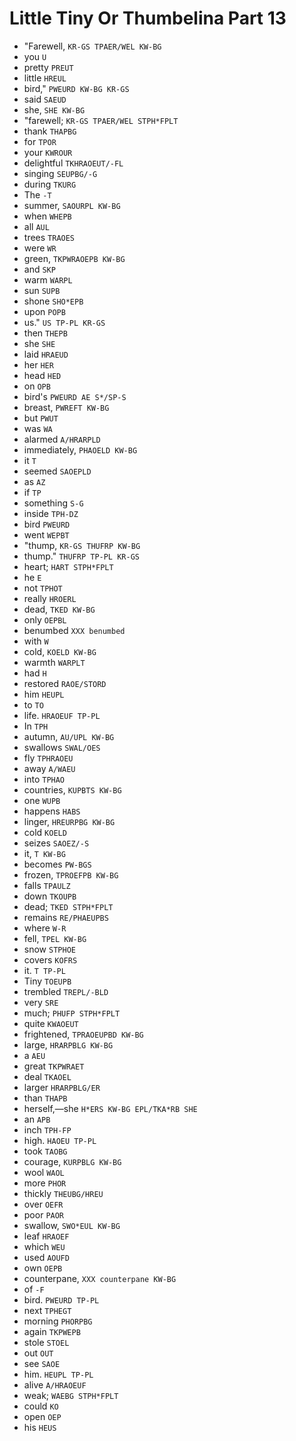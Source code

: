 # Little Tiny Or Thumbelina Part 13

* "Farewell, `KR-GS TPAER/WEL KW-BG`
* you `U`
* pretty `PREUT`
* little `HREUL`
* bird," `PWEURD KW-BG KR-GS`
* said `SAEUD`
* she, `SHE KW-BG`
* "farewell; `KR-GS TPAER/WEL STPH*FPLT`
* thank `THAPBG`
* for `TPOR`
* your `KWROUR`
* delightful `TKHRAOEUT/-FL`
* singing `SEUPBG/-G`
* during `TKURG`
* The `-T`
* summer, `SAOURPL KW-BG`
* when `WHEPB`
* all `AUL`
* trees `TRAOES`
* were `WR`
* green, `TKPWRAOEPB KW-BG`
* and `SKP`
* warm `WARPL`
* sun `SUPB`
* shone `SHO*EPB`
* upon `POPB`
* us." `US TP-PL KR-GS`
* then `THEPB`
* she `SHE`
* laid `HRAEUD`
* her `HER`
* head `HED`
* on `OPB`
* bird's `PWEURD AE S*/SP-S`
* breast, `PWREFT KW-BG`
* but `PWUT`
* was `WA`
* alarmed `A/HRARPLD`
* immediately, `PHAOELD KW-BG`
* it `T`
* seemed `SAOEPLD`
* as `AZ`
* if `TP`
* something `S-G`
* inside `TPH-DZ`
* bird `PWEURD`
* went `WEPBT`
* "thump, `KR-GS THUFRP KW-BG`
* thump." `THUFRP TP-PL KR-GS`
* heart; `HART STPH*FPLT`
* he `E`
* not `TPHOT`
* really `HROERL`
* dead, `TKED KW-BG`
* only `OEPBL`
* benumbed `XXX benumbed`
* with `W`
* cold, `KOELD KW-BG`
* warmth `WARPLT`
* had `H`
* restored `RAOE/STORD`
* him `HEUPL`
* to `TO`
* life. `HRAOEUF TP-PL`
* In `TPH`
* autumn, `AU/UPL KW-BG`
* swallows `SWAL/OES`
* fly `TPHRAOEU`
* away `A/WAEU`
* into `TPHAO`
* countries, `KUPBTS KW-BG`
* one `WUPB`
* happens `HABS`
* linger, `HREURPBG KW-BG`
* cold `KOELD`
* seizes `SAOEZ/-S`
* it, `T KW-BG`
* becomes `PW-BGS`
* frozen, `TPROEFPB KW-BG`
* falls `TPAULZ`
* down `TKOUPB`
* dead; `TKED STPH*FPLT`
* remains `RE/PHAEUPBS`
* where `W-R`
* fell, `TPEL KW-BG`
* snow `STPHOE`
* covers `KOFRS`
* it. `T TP-PL`
* Tiny `TOEUPB`
* trembled `TREPL/-BLD`
* very `SRE`
* much; `PHUFP STPH*FPLT`
* quite `KWAOEUT`
* frightened, `TPRAOEUPBD KW-BG`
* large, `HRARPBLG KW-BG`
* a `AEU`
* great `TKPWRAET`
* deal `TKAOEL`
* larger `HRARPBLG/ER`
* than `THAPB`
* herself,—she `H*ERS KW-BG EPL/TKA*RB SHE`
* an `APB`
* inch `TPH-FP`
* high. `HAOEU TP-PL`
* took `TAOBG`
* courage, `KURPBLG KW-BG`
* wool `WAOL`
* more `PHOR`
* thickly `THEUBG/HREU`
* over `OEFR`
* poor `PAOR`
* swallow, `SWO*EUL KW-BG`
* leaf `HRAOEF`
* which `WEU`
* used `AOUFD`
* own `OEPB`
* counterpane, `XXX counterpane KW-BG`
* of `-F`
* bird. `PWEURD TP-PL`
* next `TPHEGT`
* morning `PHORPBG`
* again `TKPWEPB`
* stole `STOEL`
* out `OUT`
* see `SAOE`
* him. `HEUPL TP-PL`
* alive `A/HRAOEUF`
* weak; `WAEBG STPH*FPLT`
* could `KO`
* open `OEP`
* his `HEUS`
